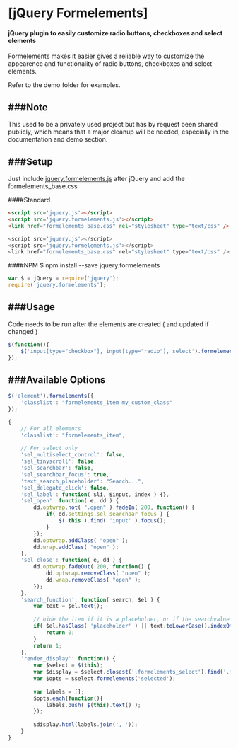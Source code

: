 # [jQuery Formelements]
#### jQuery plugin to easily customize radio buttons, checkboxes and select elements

Formelements makes it easier gives a reliable way to customize the appearence and functionality of radio buttons, checkboxes and select elements.

Refer to the demo folder for examples.

###Note
-----
This used to be a privately used project but has by request been shared publicly, which means that a major cleanup will be needed, especially in the documentation and demo section.

###Setup
-----

Just include [jquery.formelements.js] after jQuery and add the formelements_base.css

####Standard
``` html
<script src='jquery.js'></script>
<script src='jquery.formelements.js'></script>
<link href="formelements_base.css" rel="stylesheet" type="text/css" />
```

``` js
<script src='jquery.js'></script>
<script src='jquery.formelements.js'></script>
<link href="formelements_base.css" rel="stylesheet" type="text/css" />
```
####NPM
$ npm install --save jquery.formelements

[npm]: http://npmjs.org/package/jquery.formelements
[jquery.formelements.js]: https://github.com/erikohmy/jquery.formelements/tree/master

``` js
var $ = jQuery = require('jquery');
require('jquery.formelements');
```

###Usage
-----

Code needs to be run after the elements are created ( and updated if changed )

``` js
$(function(){
	$('input[type="checkbox"], input[type="radio"], select').formelements();
});
```

###Available Options
-----

``` js
$('element').formelements({
	'classlist': "formelements_item my_custom_class"
});
```

``` js
{
	// For all elements
	'classlist': "formelements_item",
	
	// For select only
	'sel_multiselect_control': false,
	'sel_tinyscroll': false,
	'sel_searchbar': false,
	'sel_searchbar_focus': true,
	'text_search_placeholder': "Search...",
	'sel_delegate_click': false,
	'sel_label': function( $li, $input, index ) {},
	'sel_open': function( e, dd ) {
		dd.optwrap.not( ".open" ).fadeIn( 200, function() {
			if( dd.settings.sel_searchbar_focus ) {
				$( this ).find( 'input' ).focus();
			}
		});
		dd.optwrap.addClass( "open" );
		dd.wrap.addClass( "open" );
	},
	'sel_close': function( e, dd ) {
		dd.optwrap.fadeOut( 200, function() {
			dd.optwrap.removeClass( "open" );
			dd.wrap.removeClass( "open" );
		});
	},
	'search_function': function( search, $el ) {
		var text = $el.text();
	
		// hide the item if it is a placeholder, or if the searchvalue is not in its text
		if( $el.hasClass( 'placeholder' ) || text.toLowerCase().indexOf( search.toLowerCase() ) === -1 ) {
			return 0;
		}
		return 1;
	},
	'render_display': function() {
		var $select = $(this);
		var $display = $select.closest('.formelements_select').find('.formelements_select_display');
		var $opts = $select.formelements('selected');
	
		var labels = [];
		$opts.each(function(){
			labels.push( $(this).text() );
		});
	
		$display.html(labels.join(', '));
	}
}
```
